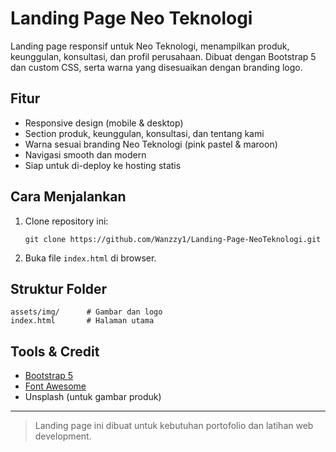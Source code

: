 # Landing Page Neo Teknologi

Landing page responsif untuk Neo Teknologi, menampilkan produk, keunggulan, konsultasi, dan profil perusahaan. Dibuat dengan Bootstrap 5 dan custom CSS, serta warna yang disesuaikan dengan branding logo.

## Fitur
- Responsive design (mobile & desktop)
- Section produk, keunggulan, konsultasi, dan tentang kami
- Warna sesuai branding Neo Teknologi (pink pastel & maroon)
- Navigasi smooth dan modern
- Siap untuk di-deploy ke hosting statis

## Cara Menjalankan
1. Clone repository ini:
   ```
   git clone https://github.com/Wanzzy1/Landing-Page-NeoTeknologi.git
   ```
2. Buka file `index.html` di browser.

## Struktur Folder
```
assets/img/      # Gambar dan logo
index.html       # Halaman utama
```

## Tools & Credit
- [Bootstrap 5](https://getbootstrap.com/)
- [Font Awesome](https://fontawesome.com/)
- Unsplash (untuk gambar produk)

---

> Landing page ini dibuat untuk kebutuhan portofolio dan latihan web development.
